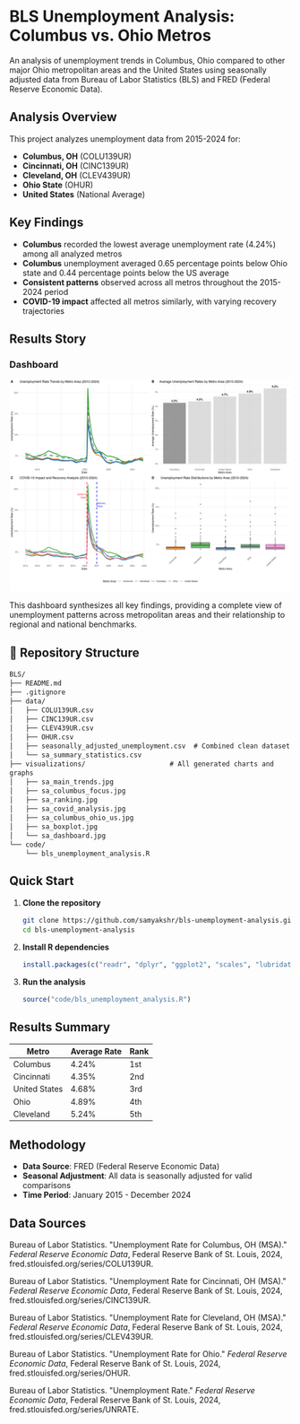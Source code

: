 # BLS Unemployment Analysis: Columbus vs. Ohio Metros

An analysis of unemployment trends in Columbus, Ohio compared to other major Ohio metropolitan areas and the United States using seasonally adjusted data from Bureau of Labor Statistics (BLS) and FRED (Federal Reserve Economic Data).

## Analysis Overview

This project analyzes unemployment data from 2015-2024 for:
- **Columbus, OH** (COLU139UR)
- **Cincinnati, OH** (CINC139UR) 
- **Cleveland, OH** (CLEV439UR)
- **Ohio State** (OHUR)
- **United States** (National Average)

## Key Findings

- **Columbus** recorded the lowest average unemployment rate (4.24%) among all analyzed metros
- **Columbus** unemployment averaged 0.65 percentage points below Ohio state and 0.44 percentage points below the US average
- **Consistent patterns** observed across all metros throughout the 2015-2024 period
- **COVID-19 impact** affected all metros similarly, with varying recovery trajectories

## Results Story

### Dashboard

![Dashboard View](visualizations/sa_dashboard.jpg)

This dashboard synthesizes all key findings, providing a complete view of unemployment patterns across metropolitan areas and their relationship to regional and national benchmarks.

## 📁 Repository Structure

```
BLS/
├── README.md                           
├── .gitignore                         
├── data/                               
│   ├── COLU139UR.csv                   
│   ├── CINC139UR.csv                 
│   ├── CLEV439UR.csv                   
│   ├── OHUR.csv                      
│   ├── seasonally_adjusted_unemployment.csv  # Combined clean dataset
│   └── sa_summary_statistics.csv       
├── visualizations/                     # All generated charts and graphs
│   ├── sa_main_trends.jpg              
│   ├── sa_columbus_focus.jpg           
│   ├── sa_ranking.jpg                
│   ├── sa_covid_analysis.jpg          
│   ├── sa_columbus_ohio_us.jpg        
│   ├── sa_boxplot.jpg                
│   └── sa_dashboard.jpg              
└── code/                               
    └── bls_unemployment_analysis.R     
```

## Quick Start

1. **Clone the repository**
   ```bash
   git clone https://github.com/samyakshr/bls-unemployment-analysis.git
   cd bls-unemployment-analysis
   ```

2. **Install R dependencies**
   ```r
   install.packages(c("readr", "dplyr", "ggplot2", "scales", "lubridate", "tidyr", "gridExtra", "cowplot"))
   ```

3. **Run the analysis**
   ```r
   source("code/bls_unemployment_analysis.R")
   ```

## Results Summary

| Metro | Average Rate | Rank |
|-------|-------------|------|
| Columbus | 4.24% | 1st |
| Cincinnati | 4.35% | 2nd |
| United States | 4.68% | 3rd |
| Ohio | 4.89% | 4th |
| Cleveland | 5.24% | 5th |

## Methodology

- **Data Source**: FRED (Federal Reserve Economic Data)
- **Seasonal Adjustment**: All data is seasonally adjusted for valid comparisons
- **Time Period**: January 2015 - December 2024

## Data Sources

Bureau of Labor Statistics. "Unemployment Rate for Columbus, OH (MSA)." *Federal Reserve Economic Data*, Federal Reserve Bank of St. Louis, 2024, fred.stlouisfed.org/series/COLU139UR.

Bureau of Labor Statistics. "Unemployment Rate for Cincinnati, OH (MSA)." *Federal Reserve Economic Data*, Federal Reserve Bank of St. Louis, 2024, fred.stlouisfed.org/series/CINC139UR.

Bureau of Labor Statistics. "Unemployment Rate for Cleveland, OH (MSA)." *Federal Reserve Economic Data*, Federal Reserve Bank of St. Louis, 2024, fred.stlouisfed.org/series/CLEV439UR.

Bureau of Labor Statistics. "Unemployment Rate for Ohio." *Federal Reserve Economic Data*, Federal Reserve Bank of St. Louis, 2024, fred.stlouisfed.org/series/OHUR.

Bureau of Labor Statistics. "Unemployment Rate." *Federal Reserve Economic Data*, Federal Reserve Bank of St. Louis, 2024, fred.stlouisfed.org/series/UNRATE.



